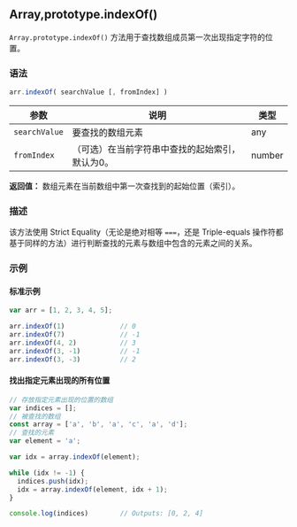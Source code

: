 ## Array,prototype.indexOf()

`Array.prototype.indexOf()` 方法用于查找数组成员第一次出现指定字符的位置。

### 语法

```javascript
arr.indexOf( searchValue [, fromIndex] )
```

| 参数          | 说明                                            | 类型   |
| ------------- | ----------------------------------------------- | ------ |
| `searchValue` | 要查找的数组元素                                | any    |
| `fromIndex`   | （可选）在当前字符串中查找的起始索引，默认为0。 | number |

**返回值：** 数组元素在当前数组中第一次查找到的起始位置（索引）。

### 描述

该方法使用 Strict Equality（无论是绝对相等 `===`，还是 Triple-equals 操作符都基于同样的方法）进行判断查找的元素与数组中包含的元素之间的关系。

### 示例

#### 标准示例

```js
var arr = [1, 2, 3, 4, 5];

arr.indexOf(1)				// 0
arr.indexOf(7)				// -1
arr.indexOf(4, 2)			// 3
arr.indexOf(3, -1)			// -1
arr.indexOf(3, -3)			// 2 
```

#### 找出指定元素出现的所有位置

```js
// 存放指定元素出现的位置的数组
var indices = [];
// 被查找的数组
const array = ['a', 'b', 'a', 'c', 'a', 'd'];
// 查找的元素
var element = 'a';

var idx = array.indexOf(element);

while (idx != -1) {
  indices.push(idx);
  idx = array.indexOf(element, idx + 1);
}

console.log(indices)		// Outputs: [0, 2, 4]
```

